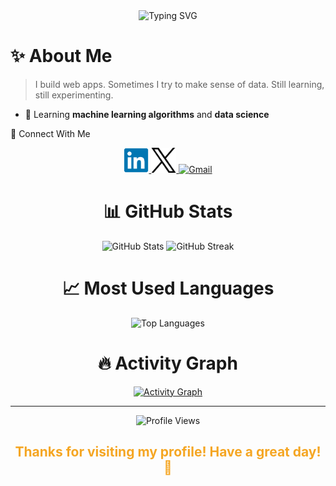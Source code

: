 <div align="center">
  <img src="https://readme-typing-svg.herokuapp.com?font=Fira+Code&weight=500&size=40&pause=1000&color=F5A623&center=true&vCenter=true&random=false&width=600&height=70&lines=Hi%2C+I+am+Kahon!;Full+Stack+Developer;Data+Explorer;Continuous+Learner" alt="Typing SVG" />
</div>

# ✨ About Me
> I build web apps. Sometimes I try to make sense of data. Still learning, still experimenting.

- 🌱 Learning **machine learning algorithms** and **data science**

🔗 Connect With Me
<div align="center">
  <a href="https://www.linkedin.com/in/kahon-binte-zaman-9414432b4/" target="_blank">
    <img src="https://raw.githubusercontent.com/devicons/devicon/master/icons/linkedin/linkedin-original.svg" width="40" height="40" alt="LinkedIn"/>
  </a>
  <a href="https://x.com/Kahoo_z" target="_blank">
    <img src="https://raw.githubusercontent.com/simple-icons/simple-icons/develop/icons/x.svg" width="40" height="40" alt="Twitter/X"/>
  </a>
  <a href="mailto:kahonbintezaman@gmail.com">
    <img src="https://raw.githubusercontent.com/simple-icons/simple-icons/develop/icons/gmail.svg" width="40" height="40" alt="Gmail"/>
  </a>

# 📊 GitHub Stats

<div align="center">
  <img src="https://github-readme-stats.vercel.app/api?username=kaho0&theme=gruvbox&hide_border=true&include_all_commits=false&count_private=false&bg_color=00000000&show_icons=true&icon_color=F5A623&title_color=F5A623&text_color=E8DDCB" alt="GitHub Stats" width="49%" />
  <img src="https://github-readme-streak-stats.herokuapp.com/?user=kaho0&theme=gruvbox&hide_border=true&background=00000000&stroke=F5A623&ring=F5A623&fire=F28C28&currStreakLabel=F5A623" alt="GitHub Streak" width="49%" />
</div>

# 📈 Most Used Languages

<div align="center">
  <img src="https://github-readme-stats.vercel.app/api/top-langs/?username=kaho0&theme=gruvbox&hide_border=true&include_all_commits=false&count_private=false&layout=compact&bg_color=00000000&title_color=F5A623&text_color=E8DDCB" alt="Top Languages" width="50%" />
</div>


# 🔥 Activity Graph
<div align="center">
  <a href="https://github.com/kaho0/github-readme-activity-graph">
    <img src="https://github-readme-activity-graph.vercel.app/graph?username=kaho0&bg_color=00000000&color=F5A623&line=F28C28&point=F5A623&hide_border=true" alt="Activity Graph" width="95%" />
  </a>
</div>

<hr style="border-color: rgba(245, 166, 35, 0.3);">

<div align="center">
  <img src="https://komarev.com/ghpvc/?username=kaho0&style=for-the-badge&color=F5A623" alt="Profile Views" />

  <h2 style="color: #F5A623;">Thanks for visiting my profile! Have a great day! 👋</h2>
</div>
